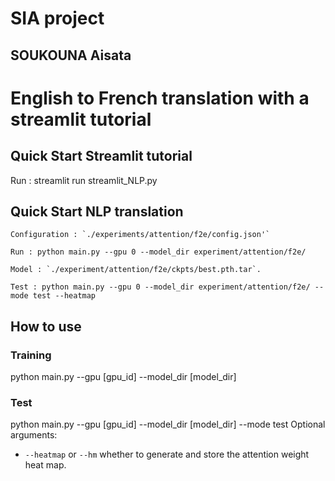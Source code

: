 # SIA project 
## SOUKOUNA Aisata

# English to French translation with a streamlit tutorial

## Quick Start Streamlit tutorial
Run : streamlit run streamlit_NLP.py

## Quick Start NLP translation
```
Configuration : `./experiments/attention/f2e/config.json'`
```
```
Run : python main.py --gpu 0 --model_dir experiment/attention/f2e/
```
```
Model : `./experiment/attention/f2e/ckpts/best.pth.tar`. 
```
```
Test : python main.py --gpu 0 --model_dir experiment/attention/f2e/ --mode test --heatmap
```

## How to use

### Training 
python main.py --gpu [gpu_id] --model_dir [model_dir]
### Test
python main.py --gpu [gpu_id] --model_dir [model_dir] --mode test
Optional arguments:
- `--heatmap` or `--hm` whether to generate and store the attention weight heat map.

